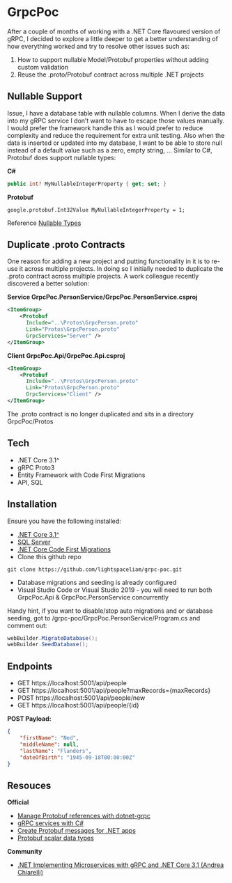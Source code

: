 # GrpcPoc

After a couple of months of working with a .NET Core flavoured version of gRPC, I decided to explore a little deeper to get a better understanding of how everything worked and try to resolve other issues such as: 

1. How to support nullable Model/Protobuf properties without adding custom  validation
2. Reuse the .proto/Protobuf contract across multiple .NET projects 

## Nullable Support

Issue, I have a database table with nullable columns. When I derive the data into my gRPC service I don’t want to have to escape those values manually. I would prefer the framework handle this as I would prefer to reduce complexity and reduce the requirement for extra unit testing. Also when the data is inserted or updated into my database, I want to be able to store null instead of a default value such as a zero, empty string, … Similar to C#, Protobuf does support nullable types:

**C#**
```c#
public int? MyNullableIntegerProperty { get; set; } 
```
**Protobuf**
```proto3
google.protobuf.Int32Value MyNullableIntegerProperty = 1;
```

Reference [Nullable Types](https://docs.microsoft.com/en-us/dotnet/architecture/grpc-for-wcf-developers/protobuf-data-types#nullable-types)

## Duplicate .proto Contracts

One reason for adding a new project and putting functionality in it is to re-use it across multiple projects. In doing so I initially needed to duplicate the .proto contract across multiple projects. A work colleague recently discovered a better solution:

**Service GrpcPoc.PersonService/GrpcPoc.PersonService.csproj**
```xml
<ItemGroup>
    <Protobuf 
      Include="..\Protos\GrpcPerson.proto"
      Link="Protos\GrpcPerson.proto"
      GrpcServices="Server" />
</ItemGroup>
```
**Client GrpcPoc.Api/GrpcPoc.Api.csproj**
```xml
<ItemGroup>
    <Protobuf
      Include="..\Protos\GrpcPerson.proto"
      Link="Protos\GrpcPerson.proto"
      GrpcServices="Client" />
</ItemGroup>
```
The .proto contract is no longer duplicated and sits in a directory GrpcPoc/Protos

## Tech
- .NET Core 3.1^
- gRPC Proto3
- Entity Framework with Code First Migrations
- API, SQL

## Installation

Ensure you have the following installed:
* [.NET Core 3.1^](https://dotnet.microsoft.com/download)
* [SQL Server](https://www.microsoft.com/en-gb/sql-server/sql-server-downloads)
* [.NET Core Code First Migrations](https://docs.microsoft.com/en-us/ef/core/managing-schemas/migrations/?tabs=dotnet-core-cli)
* Clone this github repo
```
git clone https://github.com/lightspaceliam/grpc-poc.git
```
* Database migrations and seeding is already configured
* Visual Studio Code or Visual Studio 2019 - you will need to run both GrpcPoc.Api & GrpcPoc.PersonService concurrently

Handy hint, if you want to disable/stop auto migrations and or database seeding, got to /grpc-poc/GrpcPoc.PersonService/Program.cs and comment out:
```c#
webBuilder.MigrateDatabase();
webBuilder.SeedDatabase();
```

## Endpoints
- GET   https://localhost:5001/api/people
- GET   https://localhost:5001/api/people?maxRecords={maxRecords}
- POST  https://localhost:5001/api/people/new
- GET   https://localhost:5001/api/people/{id}

**POST Payload:**
```json
{
    "firstName": "Ned",
    "middleName": null,
    "lastName": "Flanders",
    "dateOfBirth": "1945-09-18T00:00:00Z"
}
```

## Resouces

**Official**
- [Manage Protobuf references with dotnet-grpc](https://docs.microsoft.com/en-us/aspnet/core/grpc/dotnet-grpc?view=aspnetcore-3.1)
- [gRPC services with C#](https://docs.microsoft.com/en-us/aspnet/core/grpc/basics?view=aspnetcore-3.1)
- [Create Protobuf messages for .NET apps](https://docs.microsoft.com/en-us/aspnet/core/grpc/protobuf?view=aspnetcore-3.1)
- [Protobuf scalar data types](https://docs.microsoft.com/en-us/dotnet/architecture/grpc-for-wcf-developers/protobuf-data-types)

**Community**
- [.NET Implementing Microservices with gRPC and .NET Core 3.1 (Andrea Chiarelli)](https://auth0.com/blog/implementing-microservices-grpc-dotnet-core-3/)
